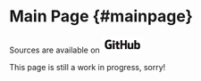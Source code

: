 Main Page {#mainpage}
=========

Sources are available on
<a href="https://github.com/francofusco/digital_filters">
  <img src="GitHub_Logo.png" alt="GitHub" style="height:30px;">
</a>

This page is still a work in progress, sorry!
